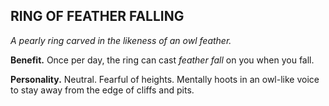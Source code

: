 ## RING OF FEATHER FALLING

_A pearly ring carved in the likeness of an owl feather._

**Benefit.** Once per day, the ring can cast *feather fall* on you when you fall.

**Personality.** Neutral. Fearful of heights. Mentally hoots in an owl-like voice to stay away from the edge of cliffs and pits.

